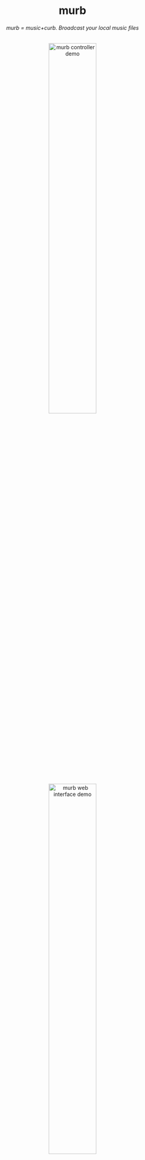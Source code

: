 <h1 align='center'>murb</h1>
<h6 align='center'>murb = music+curb. Broadcast your local music files</h6>

<p align='center'>
<img alt='murb controller demo' src='https://user-images.githubusercontent.com/38725335/100362340-03d47a80-3047-11eb-90a8-79825582a130.gif' width='50%' height='auto'></img>
<img alt='murb web interface demo' src='https://user-images.githubusercontent.com/38725335/100362346-0636d480-3047-11eb-930f-afd1d1b8f1e2.gif' width='50%' height='auto'></img>
</p>

<br>

## Devs/Contributors
##### (From inside the murb root with Linux)
<hr>

1. compile the js files
> ``tsc -p pre``<br>
2. run the controller
> ``chmod +x controller.bash``<br>

> ``./controller.bash``

<hr>

#### notes
- I prefer to just host this with [web server for chrome](https://chrome.google.com/webstore/detail/web-server-for-chrome/ofhbbkphhbklhfoeikjpcbhemlocgigb)
- You could also use [simpleHTTPserver](https://docs.python.org/2/library/simplehttpserver.html) with python, or really any other web server (without cache)
